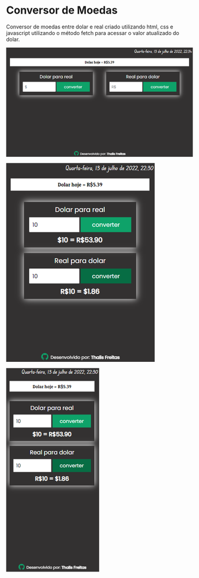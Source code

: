 # Conversor de Moedas 

Conversor de moedas entre dolar e real criado utilizando html, css e javascript utilizando o método fetch para acessar o valor atualizado do dolar. 

![Imagem de demonstração](https://github.com/Thalis-Freitas/conversor-dolar/blob/ee148d5ebe135f6d13d91b2547e57e8780bac83d/imagens/demonstracao-g.png)

![Imagem de demonstração](https://github.com/Thalis-Freitas/conversor-dolar/blob/ee148d5ebe135f6d13d91b2547e57e8780bac83d/imagens/demonstracao-m.png)

![Imagem de demonstração](https://github.com/Thalis-Freitas/conversor-dolar/blob/ee148d5ebe135f6d13d91b2547e57e8780bac83d/imagens/demonstracao-p.png)
